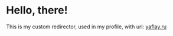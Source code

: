 # Hello, there!
This is my custom redirector, used in my profile, with url: [yaflay.ru](https://yaflay.ru/)
